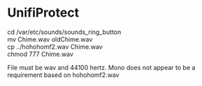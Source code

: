 # UnifiProtect


cd /var/etc/sounds/sounds_ring_button  
mv Chime.wav oldChime.wav  
cp ../hohohomf2.wav Chime.wav  
chmod 777 Chime.wav  


File must be wav and 44100 hertz. Mono does not appear to be a requirement based on hohohomf2.wav
